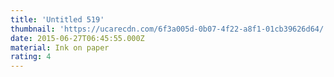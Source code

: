 ```yaml
---
title: 'Untitled 519'
thumbnail: 'https://ucarecdn.com/6f3a005d-0b07-4f22-a8f1-01cb39626d64/'
date: 2015-06-27T06:45:55.000Z
material: Ink on paper
rating: 4
---
```


